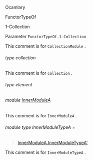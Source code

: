 Ocamlary

FunctorTypeOf

1-Collection

Parameter `FunctorTypeOf.1-Collection`

This comment is for `CollectionModule` .

<a id="type-collection"></a>

###### type collection

This comment is for `collection` .

<a id="type-element"></a>

###### type element

<a id="module-InnerModuleA"></a>

###### module [InnerModuleA](Ocamlary.FunctorTypeOf.argument-1-Collection.InnerModuleA.md)

This comment is for `InnerModuleA` .

<a id="module-type-InnerModuleTypeA"></a>

###### module type InnerModuleTypeA =

> [InnerModuleA.InnerModuleTypeA'](Ocamlary.FunctorTypeOf.argument-1-Collection.InnerModuleA.module-type-InnerModuleTypeA'.md)

This comment is for `InnerModuleTypeA` .
